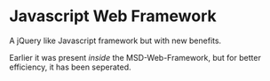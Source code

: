 # Javascript Web Framework
A jQuery like Javascript framework but with new benefits.

Earlier it was present *inside* the MSD-Web-Framework, but for better efficiency, it has been seperated.
